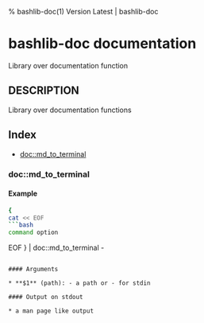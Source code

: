 % bashlib-doc(1) Version Latest | bashlib-doc
# bashlib-doc documentation

Library over documentation function

## DESCRIPTION

Library over documentation functions

## Index

* [doc::md_to_terminal](#docmd_to_terminal)

### doc::md_to_terminal

#### Example

```bash
{
cat << EOF
```bash
command option
```
EOF
} | doc::md_to_terminal -
```

#### Arguments

* **$1** (path): - a path or - for stdin

#### Output on stdout

* a man page like output

